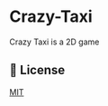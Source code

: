# Crazy-Taxi
Crazy Taxi is a 2D game 

## 📝 License

[MIT](https://github.com/Ahmed2021B/Crazy-Taxi/blob/main/LICENSE)
